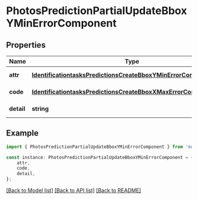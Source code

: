 # PhotosPredictionPartialUpdateBboxYMinErrorComponent


## Properties

Name | Type | Description | Notes
------------ | ------------- | ------------- | -------------
**attr** | [**IdentificationtasksPredictionsCreateBboxYMinErrorComponentAttr**](IdentificationtasksPredictionsCreateBboxYMinErrorComponentAttr.md) |  | [default to undefined]
**code** | [**IdentificationtasksPredictionsCreateBboxXMaxErrorComponentCode**](IdentificationtasksPredictionsCreateBboxXMaxErrorComponentCode.md) |  | [default to undefined]
**detail** | **string** |  | [default to undefined]

## Example

```typescript
import { PhotosPredictionPartialUpdateBboxYMinErrorComponent } from 'mosquito-alert';

const instance: PhotosPredictionPartialUpdateBboxYMinErrorComponent = {
    attr,
    code,
    detail,
};
```

[[Back to Model list]](../README.md#documentation-for-models) [[Back to API list]](../README.md#documentation-for-api-endpoints) [[Back to README]](../README.md)
